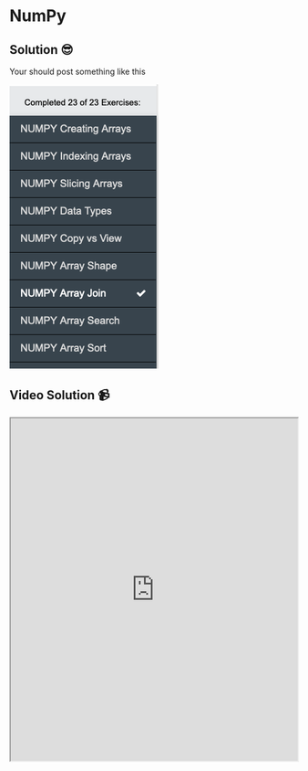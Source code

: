 # NumPy

## Solution 😎

Your should post something like this

![image](../../../assets/numpySolution.png)

## Video Solution 📹

<iframe width="100%" height="600px"
 src="https://drive.google.com/file/d/1LBiiENfRbROFQgYQja1i_hAOTRMxci8i/view">
 </iframe>

